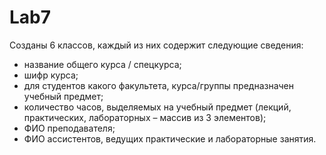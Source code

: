 # Lab7
Созданы 6 классов, каждый из них содержит следующие сведения: 
-	название общего курса / спецкурса;
-	шифр курса;
-	для студентов какого факультета, курса/группы предназначен учебный предмет;
-	количество часов, выделяемых на учебный предмет (лекций, практических, лабораторных – массив из 3 элементов);
- ФИО преподавателя;
-	ФИО ассистентов, ведущих практические и лабораторные занятия.
